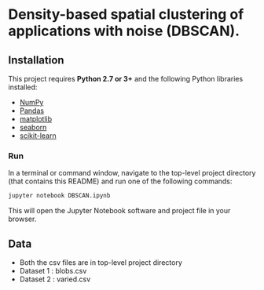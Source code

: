 # Density-based spatial clustering of applications with noise (DBSCAN).



## Installation

This project requires **Python 2.7 or 3+** and the following Python libraries installed:

- [NumPy](http://www.numpy.org/)
- [Pandas](http://pandas.pydata.org)
- [matplotlib](http://matplotlib.org/)
- [seaborn](https://seaborn.pydata.org/)
- [scikit-learn](http://scikit-learn.org/stable/)


### Run

In a terminal or command window, navigate to the top-level project directory (that contains this README) and run one of the following commands:

```bash
jupyter notebook DBSCAN.ipynb
```

This will open the Jupyter Notebook software and project file in your browser.



## Data
- Both the csv files are in top-level project directory
- Dataset 1 : blobs.csv
- Dataset 2 : varied.csv



